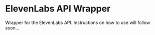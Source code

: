 # ElevenLabs API Wrapper
Wrapper for the ElevenLabs API.
Instructions on how to use will follow soon...